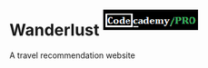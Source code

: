 # Wanderlust <sup>![alt text](img/logo-codecademy-social.jpg "Logo Title Text 1")</sup>
A travel recommendation website
